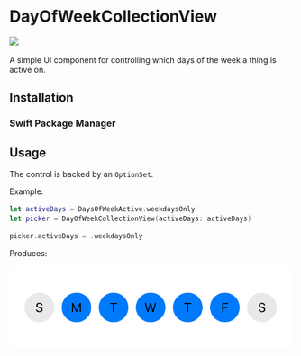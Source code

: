 # DayOfWeekCollectionView

![](https://github.com/zanew/DayOfWeekCollectionView/blob/master/weekdaypicker.gif)

A simple UI component for controlling which days of the week a thing is active on.

## Installation

### Swift Package Manager

## Usage

The control is backed by an `OptionSet`.

Example:
```swift
let activeDays = DaysOfWeekActive.weekdaysOnly
let picker = DayOfWeekCollectionView(activeDays: activeDays)
```
```swift
picker.activeDays = .weekdaysOnly
```

Produces:

![](weekdays.png)
